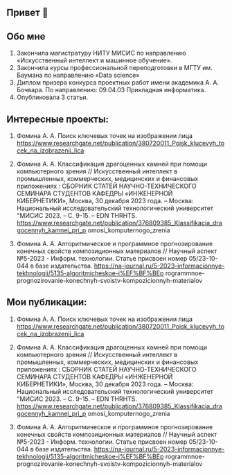 ## Привет 👋

## Обо мне
1) Закончила магистратуру НИТУ МИСИС по направлению «Искусственный
интеллект и машинное обучение».
2) Закончила курсы профессиональной переподготовки в МГТУ им. Баумана
по направлению «Data science»
3) Диплом призера конкурса проектных работ имени академика А. А. Бочвара. По
направлению: 09.04.03 Прикладная информатика.
4) Опубликовала 3 статьи.

## Интересные проекты:
1) Фомина А. А. Поиск ключевых точек на изображении лица
https://www.researchgate.net/publication/380720011_Poisk_klucevyh_tocek_na_izobrazenii_lica

2) Фомина А. А. Классификация драгоценных камней при помощи компьютерного зрения //
Искусственный интеллект в промышленных, коммерческих, медицинских и финансовых
приложениях : СБОРНИК СТАТЕЙ НАУЧНО-ТЕХНИЧЕСКОГО СЕМИНАРА СТУДЕНТОВ
КАФЕДРЫ «ИНЖЕНЕРНОЙ КИБЕРНЕТИКИ», Москва, 30 декабря 2023 года. – Москва: Национальный
исследовательский технологический университет "МИСИС 2023. – С. 9-15. – EDN THRHTS.
https://www.researchgate.net/publication/376809385_Klassifikacia_dragocennyh_kamnej_pri_p
omosi_komputernogo_zrenia

3) Фомина А. А. Алгоритмическое и программное прогнозирование конечных свойств
композиционных материалов // Научный аспект №5-2023 - Информ. технологии. Статье
присвоен номер 05/23-10-044 в базе издательства.
https://na-journal.ru/5-2023-informacionnye-tekhnologii/5135-algoritmicheskoe-i%EF%BF%BEp
rogrammnoe-prognozirovanie-konechnyh-svoistv-kompozicionnyh-materialov

## Мои публикации:
1) Фомина А. А. Поиск ключевых точек на изображении лица
https://www.researchgate.net/publication/380720011_Poisk_klucevyh_tocek_na_izobrazenii_lica

2) Фомина А. А. Классификация драгоценных камней при помощи компьютерного зрения //
Искусственный интеллект в промышленных, коммерческих, медицинских и финансовых
приложениях : СБОРНИК СТАТЕЙ НАУЧНО-ТЕХНИЧЕСКОГО СЕМИНАРА СТУДЕНТОВ
КАФЕДРЫ «ИНЖЕНЕРНОЙ КИБЕРНЕТИКИ», Москва, 30 декабря 2023 года. – Москва: Национальный
исследовательский технологический университет "МИСИС 2023. – С. 9-15. – EDN THRHTS.
https://www.researchgate.net/publication/376809385_Klassifikacia_dragocennyh_kamnej_pri_p
omosi_komputernogo_zrenia

3) Фомина А. А. Алгоритмическое и программное прогнозирование конечных свойств
композиционных материалов // Научный аспект №5-2023 - Информ. технологии. Статье
присвоен номер 05/23-10-044 в базе издательства.
https://na-journal.ru/5-2023-informacionnye-tekhnologii/5135-algoritmicheskoe-i%EF%BF%BEp
rogrammnoe-prognozirovanie-konechnyh-svoistv-kompozicionnyh-materialov
